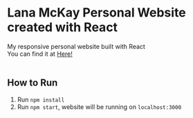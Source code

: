 # Lana McKay Personal Website created with React

My responsive personal website built with React
<br/>
You can find it at <a href="https://lanamckay.com">Here!</a>
<br/>
<br/>

## How to Run

1. Run `npm install`
2. Run `npm start`, website will be running on `localhost:3000`
